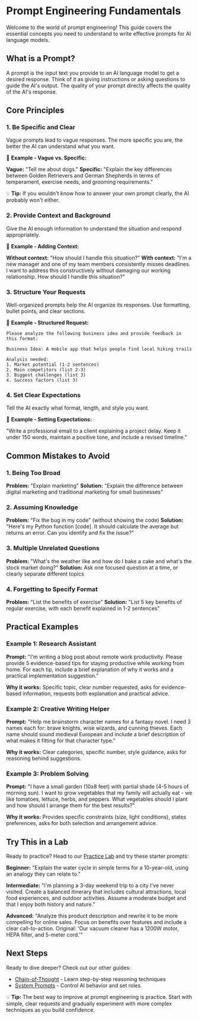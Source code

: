 # Prompt Engineering Fundamentals

Welcome to the world of prompt engineering! This guide covers the essential concepts you need to understand to write effective prompts for AI language models.

## What is a Prompt?

A prompt is the input text you provide to an AI language model to get a desired response. Think of it as giving instructions or asking questions to guide the AI's output. The quality of your prompt directly affects the quality of the AI's response.

## Core Principles

### 1. Be Specific and Clear

Vague prompts lead to vague responses. The more specific you are, the better the AI can understand what you want.

📝 **Example - Vague vs. Specific:**

**Vague:** "Tell me about dogs."
**Specific:** "Explain the key differences between Golden Retrievers and German Shepherds in terms of temperament, exercise needs, and grooming requirements."

💡 **Tip:** If you wouldn't know how to answer your own prompt clearly, the AI probably won't either.

### 2. Provide Context and Background

Give the AI enough information to understand the situation and respond appropriately.

📝 **Example - Adding Context:**

**Without context:** "How should I handle this situation?"
**With context:** "I'm a new manager and one of my team members consistently misses deadlines. I want to address this constructively without damaging our working relationship. How should I handle this situation?"

### 3. Structure Your Requests

Well-organized prompts help the AI organize its responses. Use formatting, bullet points, and clear sections.

📝 **Example - Structured Request:**

```
Please analyze the following business idea and provide feedback in this format:

Business Idea: A mobile app that helps people find local hiking trails

Analysis needed:
1. Market potential (1-2 sentences)
2. Main competitors (list 2-3)
3. Biggest challenges (list 3)
4. Success factors (list 3)
```

### 4. Set Clear Expectations

Tell the AI exactly what format, length, and style you want.

📝 **Example - Setting Expectations:**

"Write a professional email to a client explaining a project delay. Keep it under 150 words, maintain a positive tone, and include a revised timeline."

## Common Mistakes to Avoid

### 1. Being Too Broad
**Problem:** "Explain marketing"
**Solution:** "Explain the difference between digital marketing and traditional marketing for small businesses"

### 2. Assuming Knowledge
**Problem:** "Fix the bug in my code" (without showing the code)
**Solution:** "Here's my Python function [code]. It should calculate the average but returns an error. Can you identify and fix the issue?"

### 3. Multiple Unrelated Questions
**Problem:** "What's the weather like and how do I bake a cake and what's the stock market doing?"
**Solution:** Ask one focused question at a time, or clearly separate different topics

### 4. Forgetting to Specify Format
**Problem:** "List the benefits of exercise"
**Solution:** "List 5 key benefits of regular exercise, with each benefit explained in 1-2 sentences"

## Practical Examples

### Example 1: Research Assistant
**Prompt:** "I'm writing a blog post about remote work productivity. Please provide 5 evidence-based tips for staying productive while working from home. For each tip, include a brief explanation of why it works and a practical implementation suggestion."

**Why it works:** Specific topic, clear number requested, asks for evidence-based information, requests both explanation and practical advice.

### Example 2: Creative Writing Helper
**Prompt:** "Help me brainstorm character names for a fantasy novel. I need 3 names each for: brave knights, wise wizards, and cunning thieves. Each name should sound medieval European and include a brief description of what makes it fitting for that character type."

**Why it works:** Clear categories, specific number, style guidance, asks for reasoning behind suggestions.

### Example 3: Problem Solving
**Prompt:** "I have a small garden (10x8 feet) with partial shade (4-5 hours of morning sun). I want to grow vegetables that my family will actually eat - we like tomatoes, lettuce, herbs, and peppers. What vegetables should I plant and how should I arrange them for the best results?"

**Why it works:** Provides specific constraints (size, light conditions), states preferences, asks for both selection and arrangement advice.

## Try This in a Lab

Ready to practice? Head to our [Practice Lab](/labs/practice-basics) and try these starter prompts:

**Beginner:** "Explain the water cycle in simple terms for a 10-year-old, using an analogy they can relate to."

**Intermediate:** "I'm planning a 3-day weekend trip to a city I've never visited. Create a balanced itinerary that includes cultural attractions, local food experiences, and outdoor activities. Assume a moderate budget and that I enjoy both history and nature."

**Advanced:** "Analyze this product description and rewrite it to be more compelling for online sales. Focus on benefits over features and include a clear call-to-action. Original: 'Our vacuum cleaner has a 1200W motor, HEPA filter, and 5-meter cord.'"

## Next Steps

Ready to dive deeper? Check out our other guides:
- [Chain-of-Thought](/guides/chain-of-thought) - Learn step-by-step reasoning techniques
- [System Prompts](/guides/system-prompts) - Control AI behavior and set roles

💡 **Tip:** The best way to improve at prompt engineering is practice. Start with simple, clear requests and gradually experiment with more complex techniques as you build confidence.
